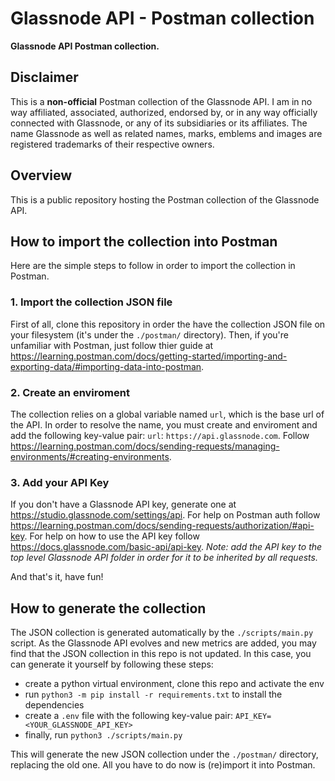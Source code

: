 # Glassnode API - Postman collection

**Glassnode API Postman collection.**

## Disclaimer

This is a **non-official** Postman collection of the Glassnode API.
I am in no way affiliated, associated, authorized, endorsed by, or in any way officially connected with Glassnode, or any of its subsidiaries or its affiliates. The name Glassnode as well as related names, marks, emblems and images are registered trademarks of their respective owners.

## Overview

This is a public repository hosting the Postman collection of the Glassnode API.

## How to import the collection into Postman

Here are the simple steps to follow in order to import the collection in Postman.

### 1. Import the collection JSON file

First of all, clone this repository in order the have the collection JSON file on your filesystem (it's under the `./postman/` directory).
Then, if you're unfamiliar with Postman, just follow thier guide at https://learning.postman.com/docs/getting-started/importing-and-exporting-data/#importing-data-into-postman.

### 2. Create an enviroment

The collection relies on a global variable named `url`, which is the base url of the API.
In order to resolve the name, you must create and enviroment and add the following key-value pair: `url`: `https://api.glassnode.com`.
Follow https://learning.postman.com/docs/sending-requests/managing-environments/#creating-environments.

### 3. Add your API Key

If you don't have a Glassnode API key, generate one at https://studio.glassnode.com/settings/api.
For help on Postman auth follow https://learning.postman.com/docs/sending-requests/authorization/#api-key.
For help on how to use the API key follow https://docs.glassnode.com/basic-api/api-key.
*Note: add the API key to the top level Glassnode API folder in order for it to be inherited by all requests.*

And that's it, have fun!

## How to generate the collection

The JSON collection is generated automatically by the `./scripts/main.py` script.
As the Glassnode API evolves and new metrics are added, you may find that the JSON collection in this repo is not updated.
In this case, you can generate it yourself by following these steps:
* create a python virtual environment, clone this repo and activate the env
* run `python3 -m pip install -r requirements.txt` to install the dependencies
* create a `.env` file with the following key-value pair: `API_KEY=<YOUR_GLASSNODE_API_KEY>`
* finally, run `python3 ./scripts/main.py`

This will generate the new JSON collection under the `./postman/` directory, replacing the old one.
All you have to do now is (re)import it into Postman.